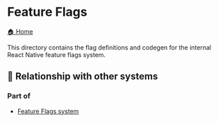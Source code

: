 # Feature Flags

[🏠 Home](../../../../../__docs__/README.md)

This directory contains the flag definitions and codegen for the internal React
Native feature flags system.

## 🔗 Relationship with other systems

### Part of

- [Feature Flags system](../../../src/private/featureflags/__docs__/README.md)
